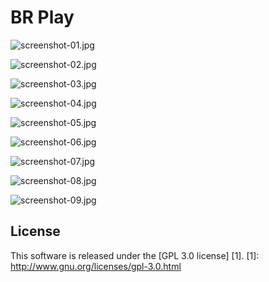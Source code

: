 BR Play
======================

![screenshot-01.jpg](https://github.com/olavopeixoto/plugin.video.brplay/raw/master/resources/screenshots/screenshot-01.jpg)

![screenshot-02.jpg](https://github.com/olavopeixoto/plugin.video.brplay/raw/master/resources/screenshots/screenshot-02.jpg)

![screenshot-03.jpg](https://github.com/olavopeixoto/plugin.video.brplay/raw/master/resources/screenshots/screenshot-03.jpg)

![screenshot-04.jpg](https://github.com/olavopeixoto/plugin.video.brplay/raw/master/resources/screenshots/screenshot-04.jpg)

![screenshot-05.jpg](https://github.com/olavopeixoto/plugin.video.brplay/raw/master/resources/screenshots/screenshot-05.jpg)

![screenshot-06.jpg](https://github.com/olavopeixoto/plugin.video.brplay/raw/master/resources/screenshots/screenshot-06.jpg)

![screenshot-07.jpg](hhttps://github.com/olavopeixoto/plugin.video.brplay/raw/master/resources/screenshots/screenshot-07.jpg)

![screenshot-08.jpg](https://github.com/olavopeixoto/plugin.video.brplay/raw/master/resources/screenshots/screenshot-08.jpg)

![screenshot-09.jpg](https://github.com/olavopeixoto/plugin.video.brplay/raw/master/resources/screenshots/screenshot-09.jpg)

License
-------
This software is released under the [GPL 3.0 license] [1].
[1]: http://www.gnu.org/licenses/gpl-3.0.html
